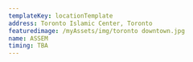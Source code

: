 ```yaml
---
templateKey: locationTemplate
address: Toronto Islamic Center, Toronto
featuredimage: /myAssets/img/toronto downtown.jpg
name: ASSEM
timing: TBA
---
```

